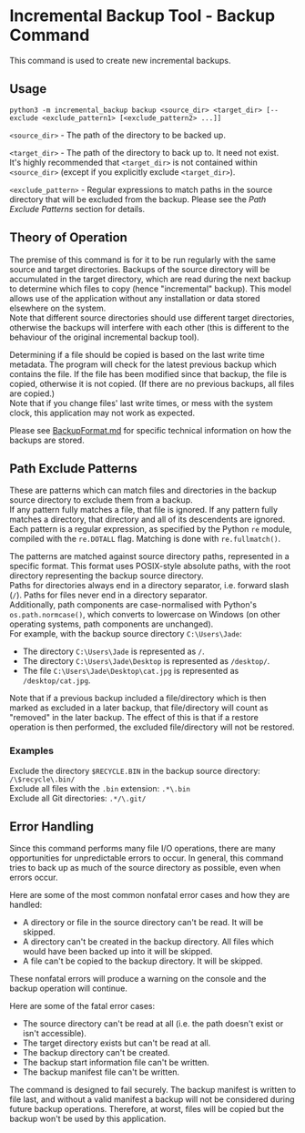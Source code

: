 # Incremental Backup Tool - Backup Command

This command is used to create new incremental backups.

## Usage

```
python3 -m incremental_backup backup <source_dir> <target_dir> [--exclude <exclude_pattern1> [<exclude_pattern2> ...]]
```

`<source_dir>` - The path of the directory to be backed up.

`<target_dir>` - The path of the directory to back up to. It need not exist.  
It's highly recommended that `<target_dir>` is not contained within `<source_dir>` (except if you explicitly exclude `<target_dir>`).

`<exclude_pattern>` - Regular expressions to match paths in the source directory that will be excluded from the backup.
Please see the _Path Exclude Patterns_ section for details.

## Theory of Operation

The premise of this command is for it to be run regularly with the same source and target directories.
Backups of the source directory will be accumulated in the target directory, which are read during the next backup to determine which files to copy (hence "incremental" backup).
This model allows use of the application without any installation or data stored elsewhere on the system.  
Note that different source directories should use different target directories, otherwise the backups will interfere with each other (this is different to the behaviour of the original incremental backup tool).

Determining if a file should be copied is based on the last write time metadata.
The program will check for the latest previous backup which contains the file.
If the file has been modified since that backup, the file is copied, otherwise it is not copied. (If there are no previous backups, all files are copied.)  
Note that if you change files' last write times, or mess with the system clock, this application may not work as expected.

Please see [BackupFormat.md](BackupFormat.md) for specific technical information on how the backups are stored.

## Path Exclude Patterns

These are patterns which can match files and directories in the backup source directory to exclude them from a backup.  
If any pattern fully matches a file, that file is ignored. If any pattern fully matches a directory, that directory and all of its descendents are ignored.  
Each pattern is a regular expression, as specified by the Python `re` module, compiled with the `re.DOTALL` flag. Matching is done with `re.fullmatch()`.  

The patterns are matched against source directory paths, represented in a specific format.
This format uses POSIX-style absolute paths, with the root directory representing the backup source directory.  
Paths for directories always end in a directory separator, i.e. forward slash (`/`). Paths for files never end in a directory separator.  
Additionally, path components are case-normalised with Python's `os.path.normcase()`, which converts to lowercase on Windows (on other operating systems, path components are unchanged).  
For example, with the backup source directory `C:\Users\Jade`:

- The directory `C:\Users\Jade` is represented as `/`.
- The directory `C:\Users\Jade\Desktop` is represented as `/desktop/`.
- The file `C:\Users\Jade\Desktop\cat.jpg` is represented as `/desktop/cat.jpg`.

Note that if a previous backup included a file/directory which is then marked as excluded in a later backup, that file/directory will count as "removed" in the later backup.
The effect of this is that if a restore operation is then performed, the excluded file/directory will not be restored.

### Examples

Exclude the directory `$RECYCLE.BIN` in the backup source directory: `/\$recycle\.bin/`  
Exclude all files with the `.bin` extension: `.*\.bin`  
Exclude all Git directories: `.*/\.git/`

## Error Handling

Since this command performs many file I/O operations, there are many opportunities for unpredictable errors to occur.
In general, this command tries to back up as much of the source directory as possible, even when errors occur.  

Here are some of the most common nonfatal error cases and how they are handled:

- A directory or file in the source directory can't be read. It will be skipped.
- A directory can't be created in the backup directory. All files which would have been backed up into it will be skipped.
- A file can't be copied to the backup directory. It will be skipped.

These nonfatal errors will produce a warning on the console and the backup operation will continue.

Here are some of the fatal error cases:

- The source directory can't be read at all (i.e. the path doesn't exist or isn't accessible).
- The target directory exists but can't be read at all.
- The backup directory can't be created.
- The backup start information file can't be written.
- The backup manifest file can't be written.

The command is designed to fail securely.
The backup manifest is written to file last, and without a valid manifest a backup will not be considered during future backup operations.
Therefore, at worst, files will be copied but the backup won't be used by this application.
